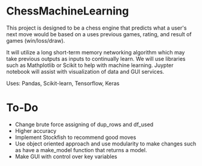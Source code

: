 # ChessMachineLearning
This project is designed to be a chess engine that predicts what a user's next move would be based on a uses previous games, rating, and result of games (win/loss/draw).

It will utilize a long short-term memory networking algorithm which may take previous outputs as inputs to continually learn. We will use libraries such as Mathplotlib or Scikit to help with machine learning. Juypter notebook will assist with visualization of data and GUI services.  

Uses: Pandas, Scikit-learn, Tensorflow, Keras

# To-Do  
* Change brute force assigning of dup_rows and df_used  
* Higher accuracy  
* Implement Stockfish to recommend good moves   
* Use object oriented approach and use modularity to make changes such as have a make_model function that returns a model.  
* Make GUI with control over key variables

